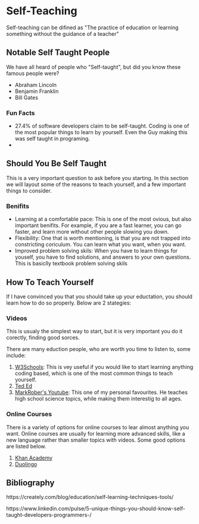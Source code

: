 <html lang="en">
<head>
    <meta charset="UTF-8">
    <meta name="viewport" content="width=device-width, initial-scale=1.0">
    <link rel="stylesheet" href="edit.css">
    <title>Document</title>
</head>
<body>
    <h1 >Self-Teaching</h1>
    <p>Self-teaching can be difined as "The practice of education or learning something without the guidance of a teacher"</p>
    <div id='tb'>
        <h2 >Notable Self Taught People</h2>
        <p >We have all heard of people who "Self-taught", but did you know these famous people were?</p>
        <ul >
            <li>Abraham Lincoln</li>
            <li>Benjamin Franklin</li>
            <li>Bill Gates</li>
        </ul>
    </div>
    <p> </p>
    <div >
        <h3>Fun Facts</h3>
        <ul>
            <li>27.4% of software developers claim to be self-taught. Coding is one of the most popular things to learn by yourself. Even the Guy making this was self taught in programing.</li>
            <li></li>
        </ul>
    </div>
    <p></p>
    <div id='tb'>
        <h2 >Should You Be Self Taught</h2>
        <p >This is a very important question to ask before you starting. In this section we will layout some of the reasons to teach yourself, and a few important things to consider.</p>
        <p></p>
        <h3 >Benifits</h3>
        <ul >
            <li>Learning at a comfortable pace: This is one of the most ovious, but also important benifits. For example, if you are a fast learner, you can go faster, and learn more without other people slowing you down. </li>
            <li>Flexibility: One that is worth mentioning, is that you are not trapped into constricting coriculum. You can learn what you want, when you want.</li>
            <li>Improved problem solving skils: When you have to learn things for youself, you have to find solutions, and answers to your own questions. This is basiclly textbook problem solving skils</li>
        </ul>
    </div>
    <p> </p>
    <div id='tb'>
        <h2 >How To Teach Yourself</h2>
        <p >If I have convinced you that you should take up your eductation, you should learn how to do so properly. Below are 2 stategies:</p>
        <div id="subtb">
            <h3 >Videos</h3>
            <p >This is usualy the simplest way to start, but it is very important you do it corectly, finding good sorces.</p>
            <p >There are many eduction people, who are worth you time to listen to, some include:</p>
            <ol>
                <li><a href="https://www.w3schools.com">W3Schools</a>: This is vey useful if you would like to start learning anything coding based, which is one of the most common things to teach yourself.</li>
                <li><a href="https://ed.ted.com">Ted Ed</a></li>
                <li><a href="https://www.youtube.com/@MarkRober/videos">MarkRober's Youtube</a>: This one of my personal favourites. He teaches high school science topics, while making them interestig to all ages.</li>
            </ol>
        </div>
        <p> </p>
        <div id="subtb" >
            <h3>Online Courses</h3>
            <p>There is a variety of options for online courses to lear almost anything you want. Online courses are usually for learning more advanced skills, like a new language rather than smaller topics with videos. Some good options are listed below.</p>
            <ol >
                <li><a href="https://www.khanacademy.org">Khan Academy</a></li>
                <li><a href="https://www.duolingo.com">Duolingo</a></li>
            </ol>
        </div>
    </div>
    <p> </p>
    <div id='bib'>
        <h2>Bibliography</h2>
        <p>https://creately.com/blog/education/self-learning-techniques-tools/</p>
        <p>https://www.linkedin.com/pulse/5-unique-things-you-should-know-self-taught-developers-programmers-/</p>
    </div>
</body>
</html>
